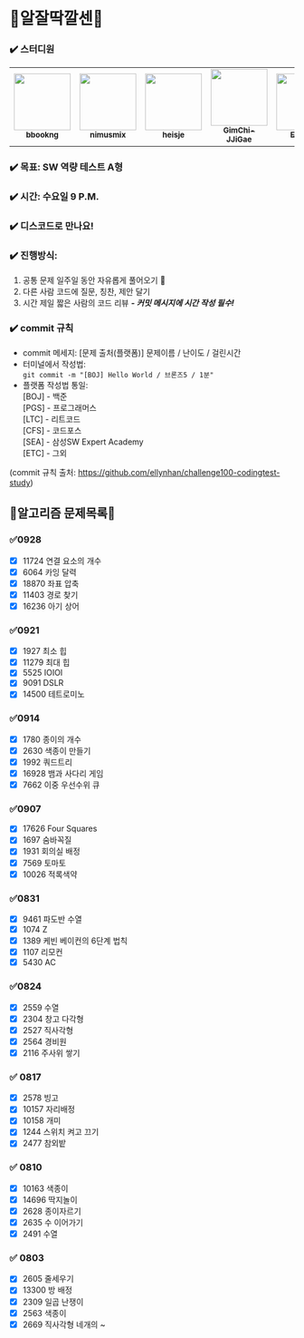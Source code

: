 # 💫알잘딱깔센💫

### ✔️ 스터디원
<table>
  <tr>
   <td align="center"><a href="https://github.com/bbookng"><img src="https://avatars.githubusercontent.com/u/109321163?v=4" width="100px;" alt=""/>
   <br /><sub><b>bbookng</b><br></sub></a></td>
   <td align="center"><a href="https://github.com/nimusmix"><img src="https://avatars.githubusercontent.com/u/109320569?s=400" width="100px;" alt=""/>
   <br /><sub><b>nimusmix</b><br></sub></a></td>
   <td align="center"><a href="https://github.com/heisje"><img src="https://avatars.githubusercontent.com/u/109322450?v=4" width="100px;" alt=""/>
   <br /><sub><b>heisje</b><br></sub></a></td>
   <td align="center"><a href="https://github.com/GimChi-JJiGae"><img src="https://avatars.githubusercontent.com/u/54613889?v=4" width="100px;" alt=""/>
   <br /><sub><b>GimChi-JJiGae</b><br></sub></a></td>
   <td align="center"><a href="https://github.com/EZ-000"><img src="https://avatars.githubusercontent.com/u/85544352?v=4" width="100px;" alt=""/>
   <br /><sub><b>EZ-000</b><br></sub></a></td>
   <td align="center"><a href="https://github.com/Choihyoungkyu"><img src="https://avatars.githubusercontent.com/u/109322428?v=4" width="100px;" alt=""/>
   <br /><sub><b>Choihyoungkyu</b><br></sub></a></td>
  </tr>
</table>

### ✔️ 목표: SW 역량 테스트 A형

### ✔️ 시간: 수요일 9 P.M.

### ✔️ 디스코드로 만나요!

### ✔️ 진행방식:
1. 공통 문제 일주일 동안 자유롭게 풀어오기 🌱
2. 다른 사람 코드에 질문, 칭찬, 제안 달기
3. 시간 제일 짧은 사람의 코드 리뷰 ***- 커밋 메시지에 시간 작성 필수!***

### ✔️ commit 규칙
* commit 메세지: [문제 출처(플랫폼)] 문제이름 / 난이도 / 걸린시간
* 터미널에서 작성법:  
```git commit -m "[BOJ] Hello World / 브론즈5 / 1분"```
* 플랫폼 작성법 통일:  
  [BOJ] - 백준  
  [PGS] - 프로그래머스  
  [LTC] - 리트코드  
  [CFS] - 코드포스  
  [SEA] - 삼성SW Expert Academy  
  [ETC] - 그외  
  

(commit 규칙 출처: https://github.com/ellynhan/challenge100-codingtest-study)



## 🎇알고리즘  문제목록🎇

### ✅0928

- [x] 11724 연결 요소의 개수
- [x] 6064 카잉 달력
- [x] 18870 좌표 압축
- [x] 11403 경로 찾기
- [x] 16236 아기 상어

### ✅0921

- [x] 1927 최소 힙
- [x] 11279 최대 힙
- [x] 5525 IOIOI
- [x] 9091 DSLR
- [x] 14500 테트로미노

### ✅0914

- [x] 1780 종이의 개수
- [x] 2630 색종이 만들기
- [x] 1992 쿼드트리
- [x] 16928 뱀과 사다리 게임
- [x] 7662 이중 우선수위 큐

### ✅0907

- [x] 17626 Four Squares 
- [x] 1697 숨바꼭질
- [x] 1931 회의실 배정
- [x] 7569 토마토
- [x] 10026 적록색약

### ✅0831

- [x] 9461 파도반 수열 
- [x] 1074 Z
- [x] 1389 케빈 베이컨의 6단계 법칙
- [x] 1107 리모컨 
- [x] 5430 AC 

### ✅0824

- [x] 2559 수열
- [x] 2304 창고 다각형
- [x] 2527 직사각형
- [x] 2564 경비원
- [x] 2116 주사위 쌓기

### ✅ 0817

- [x] 2578 빙고
- [x] 10157 자리배정
- [x] 10158 개미
- [x] 1244 스위치 켜고 끄기
- [x] 2477 참외밭

### ✅ 0810

- [x] 10163 색종이
- [x] 14696 딱지놀이
- [x] 2628 종이자르기
- [x] 2635 수 이어가기
- [x] 2491 수열

### ✅ 0803

- [x] 2605 줄세우기
- [x] 13300 방 배정
- [x] 2309 일곱 난쟁이
- [x] 2563 색종이
- [x] 2669 직사각형 네개의 ~
